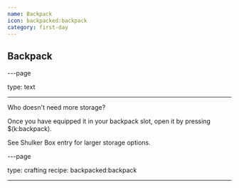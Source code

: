 ```yaml
---
name: Backpack
icon: backpacked:backpack
category: first-day
---
```


## Backpack

---page

type: text

---

Who doesn't need more storage?

Once you have equipped it in your backpack slot, open it by pressing $(k:backpack). 

See Shulker Box entry for larger storage options.

---page

type: crafting
recipe:  backpacked:backpack

---



